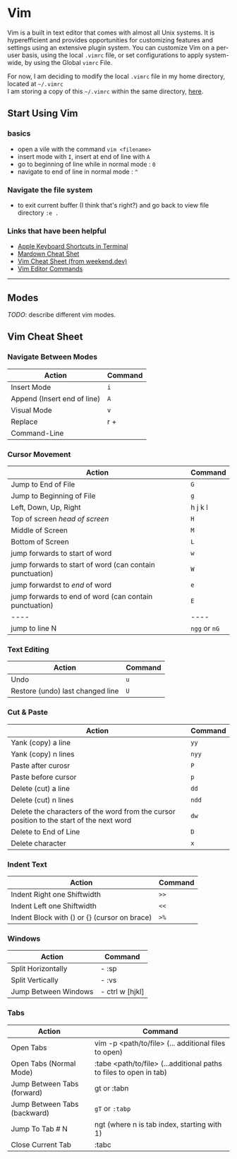 # Vim
Vim is a built in text editor that comes with almost all Unix systems. It is hyperefficient and provides opportunities for customizing features and settings using an extensive plugin system. You can customize Vim on a per-user basis, using the local `.vimrc` file, or set configurations to apply system-wide, by using the Global `vimrc` File.

For now, I am deciding to modify the local `.vimrc` file in my home directory, located at `~/.vimrc`  
I am storing a copy of this `~/.vimrc` within the same directory, [here](https://github.com/NatalieTapias/natalie-notes/tree/master/vim). 
## Start Using Vim 
### basics	
- open a vile with the command `vim <filename>`
- insert mode with `I`, insert at end of line with `A`
- go to beginning of line while in normal mode : `0` 
- navigate to end of line in normal mode : `^`

### Navigate the file system
- to exit current buffer (I think that's right?) and go back to view file directory `:e .`



### Links that have been helpful 
- [Apple Keyboard Shortcuts in Terminal](https://support.apple.com/guide/terminal/keyboard-shortcuts-trmlshtcts/mac)
- [Mardown Cheat Shet](https://github.com/adam-p/markdown-here/wiki/Markdown-Cheatsheet)
- [Vim Cheat Sheet (from weekend.dev)](https://vim.rtorr.com/)
- [Vim Editor Commands](https://www.radford.edu/~mhtay/CPSC120/VIM_Editor_Commands.htm)
------

## Modes 
*TODO*: describe different vim modes.

## Vim Cheat Sheet 

### Navigate Between Modes
| Action | Command |
| ------ | ------- |
| Insert Mode | `i` |
| Append (Insert end of line) | `A` |
| Visual Mode | `v` |
| Replace |r + <character to replace> |
| Command-Line | |

### Cursor Movement
| Action | Command |
| ------ | ------- |
| Jump to End of File | `G` |
| Jump to Beginning of File | `g` |
| Left, Down, Up, Right | h j k l | 
| Top of screen *head of screen* | `H` |
| Middle of Screen | `M` |
| Bottom of Screen | `L` |
| jump forwards to start of word | `w` |
| jump forwards to start of word (can contain punctuation) | `W` |
| jump forwardst to *end* of word | `e` |
| jump forwards to end of word (can contain punctuation) | `E` |
| ---- | ---- |
| jump to line N | `ngg` or `nG` |

### Text Editing 
| Action | Command |
| ------ | ------- |
| Undo   | `u`     |
| Restore (undo) last changed line | `U`|
 

###  Cut & Paste 
| Action | Command |
| ------ | ------- |
| Yank (copy) a line | `yy` |
| Yank (copy) n lines | `nyy` |
| Paste after curosr | `P` |
| Paste before cursor | `p` |
| Delete (cut) a line | `dd` |
| Delete (cut) n lines | `ndd` |
| Delete the characters of the word from the cursor position to the start of the next word | `dw` |
| Delete to End of Line | `D` |
| Delete character | `x` |

### Indent Text 
| Action | Command | 
| ------ | ------- |
| Indent Right one Shiftwidth | `>>` |
| Indent Left one Shiftwidth | `<<` | 
| Indent Block with  () or {} (cursor on brace) | `>%` | `

###  Windows 
| Action | Command |
| ------ | ------- |
| Split Horizontally | - :sp <filename> |
| Split Vertically  | - :vs <filename> |
| Jump Between Windows | - ctrl w [hjkl] |

### Tabs
| Action | Command |
| ------ | ------- |
| Open Tabs | vim -p <path/to/file> (... additional files to open) |    
| Open Tabs (Normal Mode)  | :tabe <path/to/file> (...additional paths to files to open in tab) |
| Jump Between Tabs (forward) | gt or :tabn |
| Jump Between Tabs (backward) | `gT` or `:tabp` |
| Jump To Tab # N | ngt (where n is tab index, starting with 1) | 
| Close Current Tab | :tabc |



